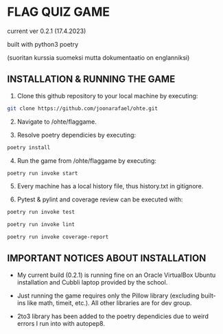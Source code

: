 # FLAG QUIZ GAME

current ver 0.2.1 (17.4.2023)

built with python3 poetry

(suoritan kurssia suomeksi mutta dokumentaatio on englanniksi)

## INSTALLATION & RUNNING THE GAME

1. Clone this github repository to your local machine by executing:

```bash
git clone https://github.com/joonarafael/ohte.git
```

2. Navigate to /ohte/flaggame.

3. Resolve poetry dependicies by executing:

```bash
poetry install
```

4. Run the game from /ohte/flaggame by executing:

```bash
poetry run invoke start
```
5. Every machine has a local history file, thus history.txt in gitignore.

6. Pytest & pylint and coverage review can be executed with:

```bash
poetry run invoke test
```

```bash
poetry run invoke lint
```

```bash
poetry run invoke coverage-report
```

## IMPORTANT NOTICES ABOUT INSTALLATION

- My current build (0.2.1) is running fine on an Oracle VirtualBox Ubuntu installation and Cubbli laptop provided by the school.

- Just running the game requires only the Pillow library (excluding built-ins like math, timeit, etc.). All other libraries are for dev group.

- 2to3 library has been added to the poetry dependicies due to weird errors I run into with autopep8.
